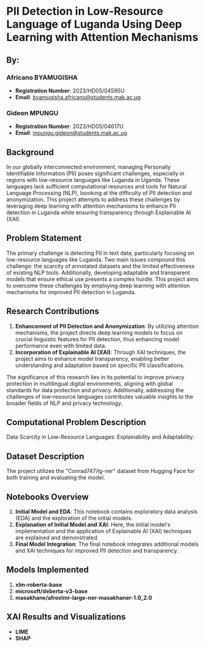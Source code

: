 # PII Detection in Low-Resource Language of Luganda Using Deep Learning with Attention Mechanisms

## By:

### Africano BYAMUGISHA

- **Registration Number**: 2023/HD05/04595U
- **Email**: byamugisha.africano@students.mak.ac.ug

### Gideon MPUNGU

- **Registration Number**: 2023/HD05/04617U
- **Email**: mpungu.gideon@students.mak.ac.ug

## Background
In our globally interconnected environment, managing Personally Identifiable Information (PII) poses significant challenges, especially in regions with low-resource languages like Luganda in Uganda. These languages lack sufficient computational resources and tools for Natural Language Processing (NLP), loooking at the difficulty of PII detection and anonymization. This project attempts to address these challenges by leveraging deep learning with attention mechanisms to enhance PII detection in Luganda while ensuring transparency through Explainable AI (XAI).

## Problem Statement
The primary challenge is detecting PII in text data, particularly focusing on low-resource languages like Luganda. Two main issues compound this challenge: the scarcity of annotated datasets and the limited effectiveness of existing NLP tools. Additionally, developing adaptable and transparent models that ensure ethical use presents a complex hurdle. This project aims to overcome these challenges by employing deep learning with attention mechanisms for improved PII detection in Luganda.

## Research Contributions
1. **Enhancement of PII Detection and Anonymization**: By utilizing attention mechanisms, the project directs deep learning models to focus on crucial linguistic features for PII detection, thus enhancing model performance even with limited data.
2. **Incorporation of Explainable AI (XAI)**: Through XAI techniques, the project aims to enhance model transparency, enabling better understanding and adaptation based on specific PII classifications.

The significance of this research lies in its potential to improve privacy protection in multilingual digital environments, aligning with global standards for data protection and privacy. Additionally, addressing the challenges of low-resource languages contributes valuable insights to the broader fields of NLP and privacy technology.

## Computational Problem Description
Data Scarcity in Low-Resource Languages:
Explainability and Adaptability:

## Dataset Description
The project utilizes the "Conrad747/lg-ner" dataset from Hugging Face for both training and evaluating the model.

## Notebooks Overview
1. **Initial Model and EDA**: This notebook contains exploratory data analysis (EDA) and the exploration of the initial models.
2. **Explanation of Initial Model and XAI**: Here, the initial model's implementation and the application of Explainable AI (XAI) techniques are explained and demonstrated.
3. **Final Model Integration**: The final notebook integrates additional models and XAI techniques for improved PII detection and transparency.

## Models Implemented
1. **xlm-roberta-base**
2. **microsoft/deberta-v3-base**
3. **masakhane/afroxlmr-large-ner-masakhaner-1.0_2.0**

## XAI Results and Visualizations
- **LIME**
- **SHAP**